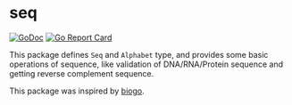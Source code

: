 # seq

[![GoDoc](https://godoc.org/github.com/shenwei356/util?status.svg)](https://godoc.org/github.com/shenwei356/bio/seq)
[![Go Report Card](https://goreportcard.com/badge/github.com/shenwei356/util)](https://goreportcard.com/report/github.com/shenwei356/bio/seq)

This package defines `Seq` and `Alphabet` type, and provides some basic operations of sequence,
like validation of DNA/RNA/Protein sequence and getting reverse complement sequence.

This package was inspired by
[biogo](https://github.com/biogo/biogo/blob/master/alphabet/alphabet.go).

